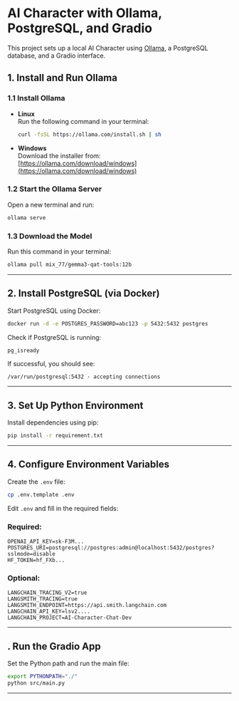 # AI Character with Ollama, PostgreSQL, and Gradio

This project sets up a local AI Character using [Ollama](https://ollama.com/), a PostgreSQL database, and a Gradio interface.

## 1. Install and Run Ollama

### 1.1 Install Ollama

- **Linux**  
  Run the following command in your terminal:
  ```bash
  curl -fsSL https://ollama.com/install.sh | sh
  ```

- **Windows**  
  Download the installer from:  
  [https://ollama.com/download/windows](https://ollama.com/download/windows)

### 1.2 Start the Ollama Server

Open a new terminal and run:
```bash
ollama serve
```

### 1.3 Download the Model

Run this command in your terminal:
```bash
ollama pull mix_77/gemma3-qat-tools:12b
```

---

## 2. Install PostgreSQL (via Docker)

Start PostgreSQL using Docker:
```bash
docker run -d -e POSTGRES_PASSWORD=abc123 -p 5432:5432 postgres
```

Check if PostgreSQL is running:
```bash
pg_isready
```

If successful, you should see:
```
/var/run/postgresql:5432 - accepting connections
```

---

## 3. Set Up Python Environment

Install dependencies using pip:
```bash
pip install -r requirement.txt
```

---

## 4. Configure Environment Variables

Create the `.env` file:
```bash
cp .env.template .env
```

Edit `.env` and fill in the required fields:

### Required:
```env
OPENAI_API_KEY=sk-F3M...
POSTGRES_URI=postgresql://postgres:admin@localhost:5432/postgres?sslmode=disable
HF_TOKEN=hf_FXb...
```

### Optional:
```env
LANGCHAIN_TRACING_V2=true
LANGSMITH_TRACING=true
LANGSMITH_ENDPOINT=https://api.smith.langchain.com
LANGCHAIN_API_KEY=lsv2....
LANGCHAIN_PROJECT=AI-Character-Chat-Dev
```

---

## . Run the Gradio App

Set the Python path and run the main file:
```bash
export PYTHONPATH="./"
python src/main.py
```

---